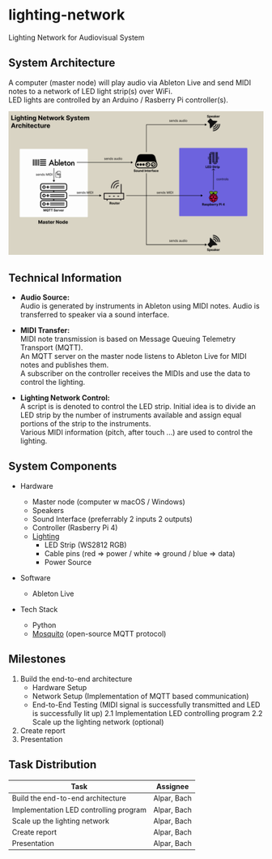 # lighting-network
Lighting Network for Audiovisual System

## System Architecture
A computer (master node) will play audio via Ableton Live and send MIDI notes to a network of LED light strip(s) over WiFi.<br>
LED lights are controlled by an Arduino / Rasberry Pi controller(s).

![Lighting Network System Architecture](./assets/img/Lighting-Network-System-Architecture.png)

## Technical Information
- **Audio Source:** <br>
Audio is generated by instruments in Ableton using MIDI notes. Audio is transferred to speaker via a sound interface.

- **MIDI Transfer:** <br>
MIDI note transmission is based on Message Queuing Telemetry Transport (MQTT). <br>
An MQTT server on the master node listens to Ableton Live for MIDI notes and publishes them. <br>
A subscriber on the controller receives the MIDIs and use the data to control the lighting.

- **Lighting Network Control:** <br>
A script is is denoted to control the LED strip. Initial idea is to divide an LED strip by the number of instruments available and assign equal portions of the strip to the instruments. <br>
Various MIDI information (pitch, after touch ...) are used to control the lighting.

## System Components
- Hardware
    - Master node (computer w macOS / Windows)
    - Speakers
    - Sound Interface (preferrably 2 inputs 2 outputs)
    - Controller (Rasberry Pi 4)
    - [Lighting](https://www.berrybase.de/adafruit-neopixel-led-streifen-starter-pack-30-led/meter-weiss-1m?c=2428)
        - LED Strip (WS2812 RGB)
        - Cable pins (red => power / white => ground / blue => data)
        - Power Source

- Software
    - Ableton Live

- Tech Stack
    - Python
    - [Mosquito](https://mosquitto.org/) (open-source MQTT protocol)

## Milestones
1. Build the end-to-end architecture
    - Hardware Setup
    - Network Setup (Implementation of MQTT based communication)
    - End-to-End Testing (MIDI signal is successfully transmitted and LED is successfully lit up)
2.1 Implementation LED controlling program
2.2 Scale up the lighting network (optional)
3. Create report
4. Presentation

## Task Distribution
| Task                                   | Assignee        |
|----------------------------------------|-----------------|
| Build the end-to-end architecture      | Alpar, Bach     |
| Implementation LED controlling program | Alpar, Bach     |
| Scale up the lighting network          | Alpar, Bach     |
| Create report                          | Alpar, Bach     |
| Presentation                           | Alpar, Bach     |
